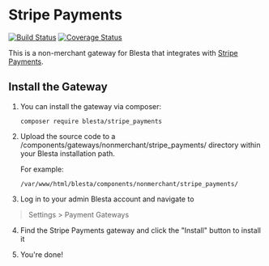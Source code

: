 # Stripe Payments

[![Build Status](https://travis-ci.org/blesta/gateway-stripepayments.svg?branch=master)](https://travis-ci.org/blesta/gateway-stripepayments) [![Coverage Status](https://coveralls.io/repos/github/blesta/gateway-stripepayments/badge.svg?branch=master)](https://coveralls.io/github/blesta/gateway-stripepayments?branch=master)

This is a non-merchant gateway for Blesta that integrates with [Stripe Payments](https://stripe.com/).

## Install the Gateway

1. You can install the gateway via composer:

    ```
    composer require blesta/stripe_payments
    ```

2. Upload the source code to a /components/gateways/nonmerchant/stripe_payments/ directory within
your Blesta installation path.

    For example:

    ```
    /var/www/html/blesta/components/nonmerchant/stripe_payments/
    ```

3. Log in to your admin Blesta account and navigate to
> Settings > Payment Gateways

4. Find the Stripe Payments gateway and click the "Install" button to install it

5. You're done!
